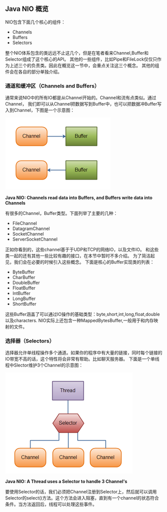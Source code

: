 ## Java NIO 概览

NIO包含下面几个核心的组件：

- Channels
- Buffers
- Selectors

整个NIO体系包含的类远远不止这几个，但是在笔者看来Channel,Buffer和Selector组成了这个核心的API。
其他的一些组件，比如Pipe和FileLock仅仅只作为上述三个的负责类。因此在概览这一节中，会重点关注这三个概念。
其他的组件会在各自的部分单独介绍。

### 通道和缓冲区（Channels and Buffers）

通常来说NIO中的所有IO都是从Channel开始的。Channel和流有点类似。通过Channel，
我们即可以从Channel把数据写到Buffer中，也可以把数据冲Buffer写入到Channel，下图是一个示意图：

![javaLogo](../../../doc/nio/overview-channels-buffers.png)

**Java NIO: Channels read data into Buffers, and Buffers write data into Channels**

有很多的Channel，Buffer类型。下面列举了主要的几种：

- FileChannel
- DatagramChannel
- SocketChannel
- ServerSocketChannel

正如你看到的，这些channel基于于UDP和TCP的网络IO，以及文件IO。 和这些类一起的还有其他一些比较有趣的接口，在本节中暂时不多介绍。
为了简洁起见，我们会在必要的时候引入这些概念。 下面是核心的Buffer实现类的列表：

- ByteBuffer
- CharBuffer
- DoubleBuffer
- FloatBuffer
- IntBuffer
- LongBuffer
- ShortBuffer

这些Buffer涵盖了可以通过IO操作的基础类型：byte,short,int,long,float,double以及characters. NIO实际上还包含一种MappedBytesBuffer,一般用于和内存映射的文件。

### 选择器（Selectors）

选择器允许单线程操作多个通道。如果你的程序中有大量的链接，同时每个链接的IO带宽不高的话，这个特性将会非常有帮助。比如聊天服务器。 
下面是一个单线程中Slector维护3个Channel的示意图：

![javaLogo](../../../doc/nio/overview-selectors.png)

**Java NIO: A Thread uses a Selector to handle 3 Channel's**

要使用Selector的话，我们必须把Channel注册到Selector上，然后就可以调用Selector的select()方法。这个方法会进入阻塞，直到有一个channel的状态符合条件。当方法返回后，线程可以处理这些事件。